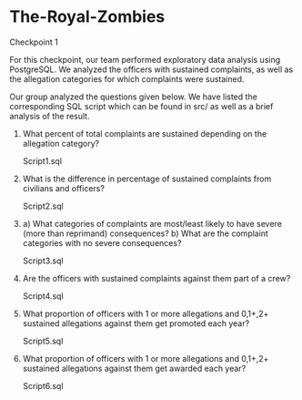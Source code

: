 # The-Royal-Zombies

Checkpoint 1

For this checkpoint, our team performed exploratory data analysis using PostgreSQL. We analyzed the officers with sustained complaints, as well as the allegation categories for which complaints were sustained.

Our group analyzed the questions given below. We have listed the corresponding SQL script which can be found in src/ as well as a brief analysis of the result.

 
1. What percent of total complaints are sustained depending on the allegation category? 
   
   Script1.sql

2. What is the difference in percentage of sustained complaints from civilians and officers?

   Script2.sql

3. a) What categories of complaints are most/least likely to have severe (more than reprimand) consequences? 
   b) What are the complaint categories with no severe consequences? 

   Script3.sql

4. Are the officers with sustained complaints against them part of a crew? 

   Script4.sql
   
5. What proportion of officers with 1 or more allegations and 0,1+,2+ sustained allegations against them get promoted each year? 

   Script5.sql
   
6. What proportion of officers with 1 or more allegations and 0,1+,2+ sustained allegations against them get awarded each year? 

   Script6.sql


